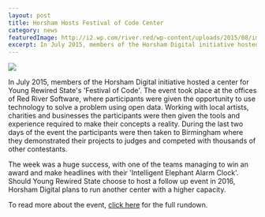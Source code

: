 ```yaml
---
layout: post
title: Horsham Hosts Festival of Code Center
category: news
featuredImage: http://i2.wp.com/river.red/wp-content/uploads/2015/08/image1.jpeg?zoom=2&resize=125%2C125
excerpt: In July 2015, members of the Horsham Digital initiative hosted a center for Young Rewired State's 'Festival of Code'. The event took place at the offices of Red River Software, where participants were given the opportunity to use technology to solve a problem using open data.
---
```

![](http://i2.wp.com/river.red/wp-content/uploads/fl-builder/image1-panorama.jpeg?zoom=2&w=640)

In July 2015, members of the Horsham Digital initiative hosted a center for Young Rewired State's 'Festival of Code'. The event took place at the offices of Red River Software, where participants were given the opportunity to use technology to solve a problem using open data. Working with local artists, charities and businesses the participants were then given the tools and experience required to make their concepts a reality. During the last two days of the event the participants were then taken to Birmingham where they demonstrated their projects to judges and competed with thousands of other contestants.

The week was a huge success, with one of the teams managing to win an award and make headlines with their 'Intelligent Elephant Alarm Clock'. Should Young Rewired State choose to host a follow up event in 2016, Horsham Digital plans to run another center with a higher capacity.

To read more about the event, [click here](http://river.red/festival-of-code-2015/) for the full rundown.
